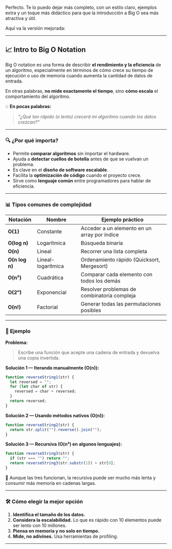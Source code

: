 Perfecto. Te lo puedo dejar más completo, con un estilo claro, ejemplos extra y un toque más didáctico para que la introducción a Big O sea más atractiva y útil.

Aquí va la versión mejorada:

---

## 📈 Intro to Big O Notation

Big O notation es una forma de describir **el rendimiento y la eficiencia** de un algoritmo, especialmente en términos de cómo crece su tiempo de ejecución o uso de memoria cuando aumenta la cantidad de datos de entrada.

En otras palabras, **no mide exactamente el tiempo**, sino **cómo escala** el comportamiento del algoritmo.

💡 **En pocas palabras:**

> _"¿Qué tan rápido (o lento) crecerá mi algoritmo cuando los datos crezcan?"_

---

### 🔍 ¿Por qué importa?

- Permite **comparar algoritmos** sin importar el hardware.
- Ayuda a **detectar cuellos de botella** antes de que se vuelvan un problema.
- Es clave en el **diseño de software escalable**.
- Facilita la **optimización de código** cuando el proyecto crece.
- Sirve como **lenguaje común** entre programadores para hablar de eficiencia.

---

### 📊 Tipos comunes de complejidad

| Notación       | Nombre             | Ejemplo práctico                             |
| -------------- | ------------------ | -------------------------------------------- |
| **O(1)**       | Constante          | Acceder a un elemento en un array por índice |
| **O(log n)**   | Logarítmica        | Búsqueda binaria                             |
| **O(n)**       | Lineal             | Recorrer una lista completa                  |
| **O(n log n)** | Lineal-logarítmica | Ordenamiento rápido (Quicksort, Mergesort)   |
| **O(n²)**      | Cuadrática         | Comparar cada elemento con todos los demás   |
| **O(2ⁿ)**      | Exponencial        | Resolver problemas de combinatoria compleja  |
| **O(n!)**      | Factorial          | Generar todas las permutaciones posibles     |

---

### 🧩 Ejemplo

**Problema:**

> Escribe una función que acepte una cadena de entrada y devuelva una copia invertida.

**Solución 1 — Iterando manualmente (O(n)):**

```javascript
function reverseString1(str) {
  let reversed = "";
  for (let char of str) {
    reversed = char + reversed;
  }
  return reversed;
}
```

**Solución 2 — Usando métodos nativos (O(n)):**

```javascript
function reverseString2(str) {
  return str.split("").reverse().join("");
}
```

**Solución 3 — Recursiva (O(n²) en algunos lenguajes):**

```javascript
function reverseString3(str) {
  if (str === "") return "";
  return reverseString3(str.substr(1)) + str[0];
}
```

🔹 Aunque las tres funcionan, la recursiva puede ser mucho más lenta y consumir más memoria en cadenas largas.

---

### 🛠 Cómo elegir la mejor opción

1. **Identifica el tamaño de los datos.**
2. **Considera la escalabilidad.** Lo que es rápido con 10 elementos puede ser lento con 10 millones.
3. **Piensa en memoria y no solo en tiempo.**
4. **Mide, no adivines.** Usa herramientas de profiling.

---
